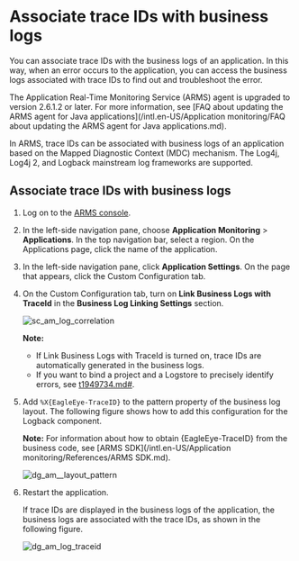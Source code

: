 # Associate trace IDs with business logs

You can associate trace IDs with the business logs of an application. In this way, when an error occurs to the application, you can access the business logs associated with trace IDs to find out and troubleshoot the error.

The Application Real-Time Monitoring Service \(ARMS\) agent is upgraded to version 2.6.1.2 or later. For more information, see [FAQ about updating the ARMS agent for Java applications](/intl.en-US/Application monitoring/FAQ about updating the ARMS agent for Java applications.md).

In ARMS, trace IDs can be associated with business logs of an application based on the Mapped Diagnostic Context \(MDC\) mechanism. The Log4j, Log4j 2, and Logback mainstream log frameworks are supported.

## Associate trace IDs with business logs

1.  Log on to the [ARMS console](https://arms-ap-southeast-1.console.aliyun.com/#/home).

2.  In the left-side navigation pane, choose **Application Monitoring** \> **Applications**. In the top navigation bar, select a region. On the Applications page, click the name of the application.

3.  In the left-side navigation pane, click **Application Settings**. On the page that appears, click the Custom Configuration tab.

4.  On the Custom Configuration tab, turn on **Link Business Logs with TraceId** in the **Business Log Linking Settings** section.

    ![sc_am_log_correlation](https://static-aliyun-doc.oss-accelerate.aliyuncs.com/assets/img/en-US/7919658061/p94135.png)

    **Note:**

    -   If Link Business Logs with TraceId is turned on, trace IDs are automatically generated in the business logs.
    -   If you want to bind a project and a Logstore to precisely identify errors, see [t1949734.md\#]().
5.  Add `%X{EagleEye-TraceID}` to the pattern property of the business log layout. The following figure shows how to add this configuration for the Logback component.

    **Note:** For information about how to obtain \{EagleEye-TraceID\} from the business code, see [ARMS SDK](/intl.en-US/Application monitoring/References/ARMS SDK.md).

    ![dg_am__layout_pattern](https://static-aliyun-doc.oss-accelerate.aliyuncs.com/assets/img/en-US/7919658061/p94145.png)

6.  Restart the application.

    If trace IDs are displayed in the business logs of the application, the business logs are associated with the trace IDs, as shown in the following figure.

    ![dg_am_log_traceid](https://static-aliyun-doc.oss-accelerate.aliyuncs.com/assets/img/en-US/7919658061/p94151.png)


